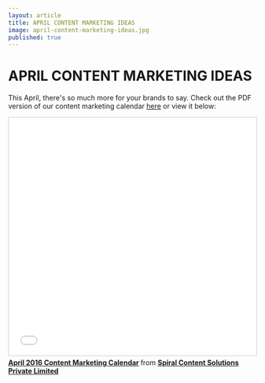 ```yaml
---
layout: article
title: APRIL CONTENT MARKETING IDEAS
image: april-content-marketing-ideas.jpg
published: true
---
```


<h1 style="text-align:left">APRIL CONTENT MARKETING IDEAS</h1>

This April, there's so much more for your brands to say. Check out the PDF version of our content marketing calendar <a target="_blank" href="http://bit.ly/DownloadAprCal" class="btn btn-action">here</a> 
or view it below:
<div>
    <iframe src="//www.slideshare.net/slideshow/embed_code/key/ecVg0u0DZLEBh1" width="595" height="485" frameborder="0" marginwidth="0" marginheight="0" scrolling="no" style="border:1px solid #CCC; border-width:1px; margin-bottom:5px; max-width: 100%;" allowfullscreen> </iframe> <div style="margin-bottom:5px"> <strong> <a href="//www.slideshare.net/spiralcontent/april-2016-content-marketing-calendar" title="April 2016 Content Marketing Calendar" target="_blank">April 2016 Content Marketing Calendar</a> </strong> from <strong><a target="_blank" href="//www.slideshare.net/spiralcontent">Spiral Content Solutions Private Limited</a></strong> </div>
</div>